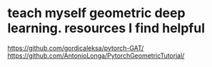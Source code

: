 # teach myself geometric deep learning. resources I find helpful 
https://github.com/gordicaleksa/pytorch-GAT/
https://github.com/AntonioLonga/PytorchGeometricTutorial/

